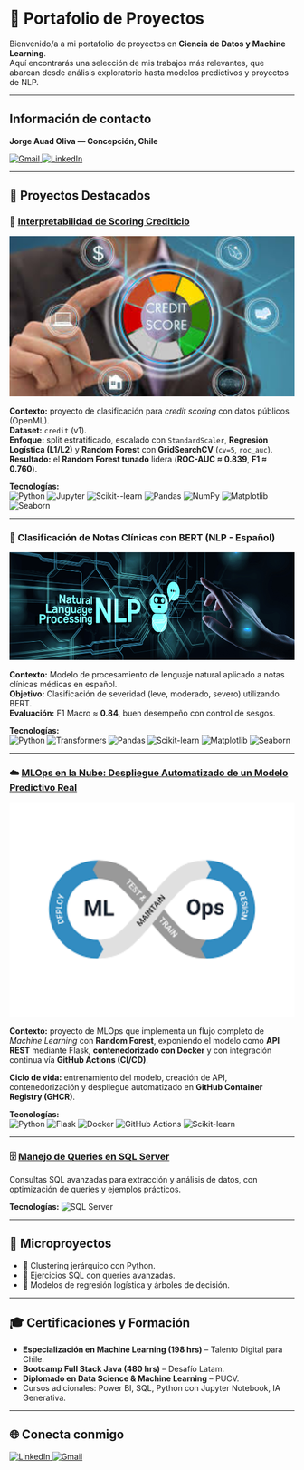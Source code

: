 # 📂 Portafolio de Proyectos  

Bienvenido/a a mi portafolio de proyectos en **Ciencia de Datos y Machine Learning**.  
Aquí encontrarás una selección de mis trabajos más relevantes, que abarcan desde análisis exploratorio hasta modelos predictivos y proyectos de NLP.  

---

## Información de contacto

**Jorge Auad Oliva — Concepción, Chile**

<a href="mailto:jorgeauad.oliva@gmail.com?subject=Contacto%20Portafolio" target="_blank">
  <img src="https://img.shields.io/badge/Gmail-D14836?style=for-the-badge&logo=gmail&logoColor=white" alt="Gmail">
</a>
<a href="https://www.linkedin.com/in/jorge-auad-oliva/" target="_blank">
  <img src="https://img.shields.io/badge/LinkedIn-0A66C2?style=for-the-badge&logo=linkedin&logoColor=white" alt="LinkedIn">
</a>

---


## 🚀 Proyectos Destacados  

### 🧠 [Interpretabilidad de Scoring Crediticio](https://github.com/Koke-Oliva/Interpretabilidad-de-Scoring-Crediticio)

<a href="https://github.com/Koke-Oliva/Interpretabilidad-de-Scoring-Crediticio">
  <img src="images/score_crediticio.jpeg" alt="Interpretabilidad de Scoring Crediticio" width="520">
</a>

**Contexto:** proyecto de clasificación para *credit scoring* con datos públicos (OpenML).  
**Dataset:** `credit` (v1).  
**Enfoque:** split estratificado, escalado con `StandardScaler`, **Regresión Logística (L1/L2)** y **Random Forest** con **GridSearchCV** (`cv=5`, `roc_auc`).  
**Resultado:** el **Random Forest tunado** lidera (**ROC-AUC ≈ 0.839**, **F1 ≈ 0.760**).



**Tecnologías:**  
![Python](https://img.shields.io/badge/Python-3776AB?logo=python&logoColor=white)
![Jupyter](https://img.shields.io/badge/Jupyter-F37626?logo=jupyter&logoColor=white)
![Scikit--learn](https://img.shields.io/badge/Scikit--learn-F7931E?logo=scikitlearn&logoColor=white)
![Pandas](https://img.shields.io/badge/Pandas-150458?logo=pandas&logoColor=white)
![NumPy](https://img.shields.io/badge/NumPy-013243?logo=numpy&logoColor=white)
![Matplotlib](https://img.shields.io/badge/Matplotlib-11557c?logo=plotly&logoColor=white)
![Seaborn](https://img.shields.io/badge/Seaborn-9A9A9A?logoColor=white)


  

---

### 🧠 Clasificación de Notas Clínicas con BERT (NLP - Español)
[<img src="images/notas_clinicas.png" alt="Notas Clínicas BERT" width="520"/>](https://github.com/Koke-Oliva/nlp-notas-clinicas-bert)

**Contexto:** Modelo de procesamiento de lenguaje natural aplicado a notas clínicas médicas en español.  
**Objetivo:** Clasificación de severidad (leve, moderado, severo) utilizando BERT.  
**Evaluación:** F1 Macro ≈ **0.84**, buen desempeño con control de sesgos.  

**Tecnologías:**  
![Python](https://img.shields.io/badge/Python-3776AB?logo=python&logoColor=white)
![Transformers](https://img.shields.io/badge/Transformers-ffcc00?logo=huggingface&logoColor=black)
![Pandas](https://img.shields.io/badge/Pandas-150458?logo=pandas&logoColor=white)
![Scikit-learn](https://img.shields.io/badge/Scikit--learn-F7931E?logo=scikitlearn&logoColor=white)
![Matplotlib](https://img.shields.io/badge/Matplotlib-11557c?logo=plotly&logoColor=white)
![Seaborn](https://img.shields.io/badge/Seaborn-7c9ebf?logo=seaborn&logoColor=white)

---
 ### ☁️ [MLOps en la Nube: Despliegue Automatizado de un Modelo Predictivo Real](https://github.com/Koke-Oliva/breast_cancer_api)

<a href="https://github.com/Koke-Oliva/breast_cancer_api">
  <img src="./images/ml_ops.png" alt="MLOps" width="520">
</a>

**Contexto:** proyecto de MLOps que implementa un flujo completo de *Machine Learning* con **Random Forest**, exponiendo el modelo como **API REST** mediante Flask, **contenedorizado con Docker** y con integración continua vía **GitHub Actions (CI/CD)**.  

**Ciclo de vida:** entrenamiento del modelo, creación de API, contenedorización y despliegue automatizado en **GitHub Container Registry (GHCR)**.  

**Tecnologías:**  
![Python](https://img.shields.io/badge/Python-3776AB?logo=python&logoColor=white)
![Flask](https://img.shields.io/badge/Flask-000000?logo=flask&logoColor=white)
![Docker](https://img.shields.io/badge/Docker-2496ED?logo=docker&logoColor=white)
![GitHub Actions](https://img.shields.io/badge/GitHub%20Actions-2088FF?logo=githubactions&logoColor=white)
![Scikit-learn](https://img.shields.io/badge/Scikit--learn-F7931E?logo=scikitlearn&logoColor=white)


---

### 🗄️ [Manejo de Queries en SQL Server](https://github.com/Koke-Oliva/sql-server-gestion-colegio)  
Consultas SQL avanzadas para extracción y análisis de datos, con optimización de queries y ejemplos prácticos.  

**Tecnologías:** ![SQL Server](https://img.shields.io/badge/SQL_Server-CC2927?style=for-the-badge&logo=microsoftsqlserver&logoColor=white)  

---

## 🧩 Microproyectos  
- 📌 Clustering jerárquico con Python.  
- 📌 Ejercicios SQL con queries avanzadas.  
- 📌 Modelos de regresión logística y árboles de decisión.  

---

## 🎓 Certificaciones y Formación  
- **Especialización en Machine Learning (198 hrs)** – Talento Digital para Chile.  
- **Bootcamp Full Stack Java (480 hrs)** – Desafío Latam.  
- **Diplomado en Data Science & Machine Learning** – PUCV.  
- Cursos adicionales: Power BI, SQL, Python con Jupyter Notebook, IA Generativa.  

---

## 🌐 Conecta conmigo  
<a href="https://www.linkedin.com/in/jorge-auad-oliva/" target="_blank">
  <img src="https://img.shields.io/badge/LinkedIn-blue?logo=linkedin&logoColor=white" alt="LinkedIn">
</a>  

<a href="mailto:jorgeauad.oliva@gmail.com?subject=Contacto%20desde%20GitHub" target="_blank">
  <img src="https://img.shields.io/badge/Gmail-D14836?style=for-the-badge&logo=gmail&logoColor=white" alt="Gmail">
</a>  
